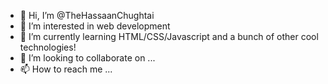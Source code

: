 - 👋 Hi, I’m @TheHassaanChughtai
- 👀 I’m interested in web development
- 🌱 I’m currently learning HTML/CSS/Javascript and a bunch of other cool technologies!
- 💞️ I’m looking to collaborate on ...
- 📫 How to reach me ...

<!---
TheHassaanChughtai/TheHassaanChughtai is a ✨ special ✨ repository because its `README.md` (this file) appears on your GitHub profile.
You can click the Preview link to take a look at your changes.
--->
